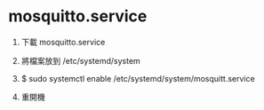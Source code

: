 # mosquitto.service

1. 下載 mosquitto.service<p>
2. 將檔案放到 /etc/systemd/system<p>
3. $ sudo systemctl enable /etc/systemd/system/mosquitt.service<p>
4. 重開機
